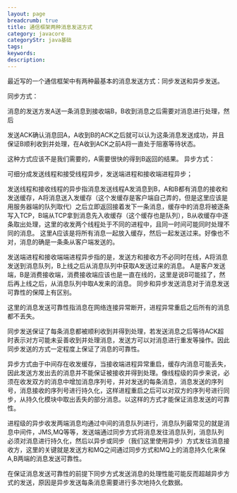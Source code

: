 ```yaml
---
layout: page
breadcrumb: true
title: 通信框架两种消息发送方式
category: javacore
categoryStr: java基础
tags: 
keywords: 
description: 
---
```




最近写的一个通信框架中有两种最基本的消息发送方式：同步发送和异步发送。

同步方式：

消息的发送方发A送一条消息到接收端B，B收到消息之后需要对消息进行处理，然后

发送ACK确认消息回A，A收到B的ACK之后就可以认为这条消息发送成功，并且保证B顺利收到并处理，在A收到ACK之前A将一直处于阻塞等待状态。

这种方式应该不是我们需要的，A需要很快的得到B返回的结果。
异步方式：

可细分成发送线程和接受线程异步，发送端进程和接收端进程异步；

发送线程和接收线程的异步指消息发送线程A发消息到B，A和B都有消息的接收和发送缓存，A将消息送入发缓存（这个发缓存是客户端自己弄的，但是这里应该是用服务器端的队列取代）之后立即返回接着发下一条消息，缓存中的消息将被逐条写入TCP，B端从TCP拿到消息先入收缓存（这个缓存也是队列），B从收缓存中逐条取出处理，这里的收发两个线程处于不同的进程中，且同一时间可能同时处理不同的消息。
这里A应该是将所有消息一起放入缓存，然后一起发送过来。好像也不对，消息的确是一条条从客户端发送的。


发送端进程和接收端端进程异步指的是，发送方和接收方不必同时在线，A将消息发送到消息队列，B上线之后从消息队列中获取A发送过来的消息。
A是客户发送端，B是消费接收端，消费接收端应该也是一直在线的，这里是说B可能挂了，然后再上线之后，从消息队列中取A发来的消息。
同步和异步发送消息对于消息发送可靠性的保障上有区别。

这里的消息发送可靠性指消息在网络连接异常断开，进程异常重启之后所有的消息都不丢失。

同步发送保证了每条消息都被顺利收到并得到处理，若发送消息之后等待ACK超时表示对方可能未妥善收到并处理消息，发送方可以对消息进行重发等操作。因此同步发送的方式一定程度上保证了消息的可靠性。

异步方式由于中间存在收发缓存，当接收端进程异常重启，缓存内消息可能丢失，因此发送方发出去的消息并不能保证被接收并得到处理。像线程级的异步来说，必须在收发双方的消息中增加消息序列号，并对发送的每条消息，消息发送的序列号，消息接收的序列号进行持久化，这样进程重启之后可以对双方的序列号进行同步，从持久化模块中取出丢失的部分消息。以这样的方式才能保证消息发送的可靠性。

进程级的异步收发两端消息均通过中间的消息队列进行，消息队列最常见的就是消息中间件，JMS,MQ等等，发送端通过同步方式将消息发往消息队列，消息队列必须对消息进行持久化，然后以异步或同步（我们这里使用异步）方式发往消息接收方，这里的关键就是发送方和MQ之间通过同步方式和MQ上的消息持久化来保A,B两端的消息发送可靠性。

在保证消息发送可靠性的前提下同步方式发送消息的处理性能可能反而超越异步方式的发送，原因是异步发送每条消息需要进行多次地持久化数据。



